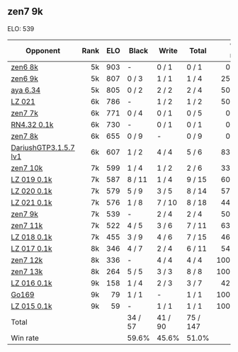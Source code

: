 ## zen7 9k ##

ELO: 539

Opponent | Rank | ELO | Black | Write | Total | Win rate
---------|-----:|----:|-------|-------|-------|-------:
[zen6 8k](zen6%208k.md) | 5k | 903 | - | 0 / 1 | 0 / 1 | 0.0%
[zen6 9k](zen6%209k.md) | 5k | 807 | 0 / 3 | 1 / 1 | 1 / 4 | 25.0%
[aya 6.34](aya%206.34.md) | 5k | 805 | 0 / 2 | 2 / 2 | 2 / 4 | 50.0%
[LZ 021](LZ%20021.md) | 6k | 786 | - | 1 / 2 | 1 / 2 | 50.0%
[zen7 7k](zen7%207k.md) | 6k | 771 | 0 / 4 | 0 / 1 | 0 / 5 | 0.0%
[RN4.32 0.1k](RN4.32%200.1k.md) | 6k | 730 | - | 0 / 1 | 0 / 1 | 0.0%
[zen7 8k](zen7%208k.md) | 6k | 655 | 0 / 9 | - | 0 / 9 | 0.0%
[DariushGTP3.1.5.7 lv1](DariushGTP3.1.5.7%20lv1.md) | 6k | 607 | 1 / 2 | 4 / 4 | 5 / 6 | 83.3%
[zen7 10k](zen7%2010k.md) | 7k | 599 | 1 / 4 | 1 / 2 | 2 / 6 | 33.3%
[LZ 019 0.1k](LZ%20019%200.1k.md) | 7k | 587 | 8 / 11 | 1 / 4 | 9 / 15 | 60.0%
[LZ 020 0.1k](LZ%20020%200.1k.md) | 7k | 579 | 5 / 9 | 3 / 5 | 8 / 14 | 57.1%
[LZ 021 0.1k](LZ%20021%200.1k.md) | 7k | 576 | 1 / 8 | 7 / 10 | 8 / 18 | 44.4%
[zen7 9k](zen7%209k.md) | 7k | 539 | - | 2 / 4 | 2 / 4 | 50.0%
[zen7 11k](zen7%2011k.md) | 7k | 522 | 4 / 5 | 3 / 6 | 7 / 11 | 63.6%
[LZ 018 0.1k](LZ%20018%200.1k.md) | 7k | 455 | 3 / 9 | 4 / 6 | 7 / 15 | 46.7%
[LZ 017 0.1k](LZ%20017%200.1k.md) | 8k | 346 | 4 / 7 | 2 / 4 | 6 / 11 | 54.5%
[zen7 12k](zen7%2012k.md) | 8k | 336 | - | 4 / 4 | 4 / 4 | 100.0%
[zen7 13k](zen7%2013k.md) | 8k | 264 | 5 / 5 | 3 / 3 | 8 / 8 | 100.0%
[LZ 016 0.1k](LZ%20016%200.1k.md) | 9k | 158 | 1 / 4 | 2 / 3 | 3 / 7 | 42.9%
[Go169](Go169.md) | 9k | 79 | 1 / 1 | - | 1 / 1 | 100.0%
[LZ 015 0.1k](LZ%20015%200.1k.md) | 9k | 59 | - | 1 / 1 | 1 / 1 | 100.0%
Total | | | 34 / 57 | 41 / 90 | 75 / 147 | 
Win rate| | | 59.6% | 45.6% | 51.0% | 
